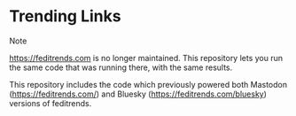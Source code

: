# Trending Links

> [!NOTE]  
> https://feditrends.com is no longer maintained. This repository lets you run the same code that was running there, with the same results.

This repository includes the code which previously powered both Mastodon (https://feditrends.com/) and Bluesky (https://feditrends.com/bluesky) versions of feditrends.
